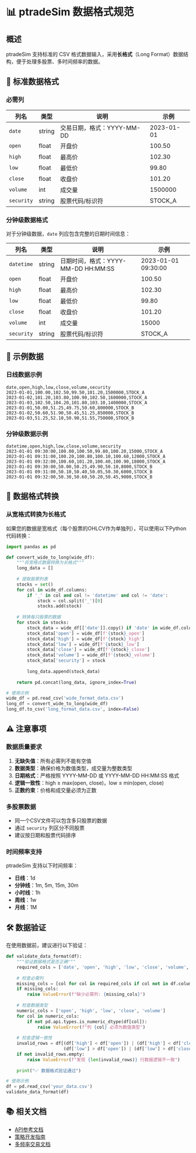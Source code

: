 # 📊 ptradeSim 数据格式规范

## 概述

ptradeSim 支持标准的 CSV 格式数据输入，采用**长格式**（Long Format）数据结构，便于处理多股票、多时间频率的数据。

## 🔧 标准数据格式

### 必需列

| 列名 | 类型 | 说明 | 示例 |
|------|------|------|------|
| `date` | string | 交易日期，格式：YYYY-MM-DD | 2023-01-01 |
| `open` | float | 开盘价 | 100.50 |
| `high` | float | 最高价 | 102.30 |
| `low` | float | 最低价 | 99.80 |
| `close` | float | 收盘价 | 101.20 |
| `volume` | int | 成交量 | 1500000 |
| `security` | string | 股票代码/标识符 | STOCK_A |

### 分钟级数据格式

对于分钟级数据，`date` 列应包含完整的日期时间信息：

| 列名 | 类型 | 说明 | 示例 |
|------|------|------|------|
| `datetime` | string | 日期时间，格式：YYYY-MM-DD HH:MM:SS | 2023-01-01 09:30:00 |
| `open` | float | 开盘价 | 100.50 |
| `high` | float | 最高价 | 102.30 |
| `low` | float | 最低价 | 99.80 |
| `close` | float | 收盘价 | 101.20 |
| `volume` | int | 成交量 | 15000 |
| `security` | string | 股票代码/标识符 | STOCK_A |

## 📝 示例数据

### 日线数据示例

```csv
date,open,high,low,close,volume,security
2023-01-01,100.00,102.50,99.50,101.20,1500000,STOCK_A
2023-01-02,101.20,103.80,100.90,102.50,1600000,STOCK_A
2023-01-03,102.50,104.20,101.80,103.10,1400000,STOCK_A
2023-01-01,50.00,51.25,49.75,50.60,800000,STOCK_B
2023-01-02,50.60,51.90,50.45,51.25,850000,STOCK_B
2023-01-03,51.25,52.10,50.90,51.55,750000,STOCK_B
```

### 分钟级数据示例

```csv
datetime,open,high,low,close,volume,security
2023-01-01 09:30:00,100.00,100.50,99.80,100.20,15000,STOCK_A
2023-01-01 09:31:00,100.20,100.80,100.10,100.60,12000,STOCK_A
2023-01-01 09:32:00,100.60,101.20,100.40,100.90,18000,STOCK_A
2023-01-01 09:30:00,50.00,50.25,49.90,50.10,8000,STOCK_B
2023-01-01 09:31:00,50.10,50.40,50.05,50.30,6000,STOCK_B
2023-01-01 09:32:00,50.30,50.60,50.20,50.45,9000,STOCK_B
```

## 🔄 数据格式转换

### 从宽格式转换为长格式

如果您的数据是宽格式（每个股票的OHLCV作为单独列），可以使用以下Python代码转换：

```python
import pandas as pd

def convert_wide_to_long(wide_df):
    """将宽格式数据转换为长格式"""
    long_data = []
    
    # 提取股票列表
    stocks = set()
    for col in wide_df.columns:
        if '_' in col and col != 'datetime' and col != 'date':
            stock = col.split('_')[0]
            stocks.add(stock)
    
    # 转换每只股票的数据
    for stock in stocks:
        stock_data = wide_df[['date']].copy() if 'date' in wide_df.columns else wide_df[['datetime']].copy()
        stock_data['open'] = wide_df[f'{stock}_open']
        stock_data['high'] = wide_df[f'{stock}_high']
        stock_data['low'] = wide_df[f'{stock}_low']
        stock_data['close'] = wide_df[f'{stock}_close']
        stock_data['volume'] = wide_df[f'{stock}_volume']
        stock_data['security'] = stock
        
        long_data.append(stock_data)
    
    return pd.concat(long_data, ignore_index=True)

# 使用示例
wide_df = pd.read_csv('wide_format_data.csv')
long_df = convert_wide_to_long(wide_df)
long_df.to_csv('long_format_data.csv', index=False)
```

## ⚠️ 注意事项

### 数据质量要求

1. **无缺失值**：所有必需列不能有空值
2. **数据类型**：确保价格为数值类型，成交量为整数类型
3. **日期格式**：严格按照 YYYY-MM-DD 或 YYYY-MM-DD HH:MM:SS 格式
4. **逻辑一致性**：high ≥ max(open, close)，low ≤ min(open, close)
5. **正数约束**：价格和成交量必须为正数

### 多股票数据

- 同一个CSV文件可以包含多只股票的数据
- 通过 `security` 列区分不同股票
- 建议按日期和股票代码排序

### 时间频率支持

ptradeSim 支持以下时间频率：
- **日线**：1d
- **分钟线**：1m, 5m, 15m, 30m
- **小时线**：1h
- **周线**：1w
- **月线**：1M

## 🛠️ 数据验证

在使用数据前，建议进行以下验证：

```python
def validate_data_format(df):
    """验证数据格式是否正确"""
    required_cols = ['date', 'open', 'high', 'low', 'close', 'volume', 'security']
    
    # 检查必需列
    missing_cols = [col for col in required_cols if col not in df.columns]
    if missing_cols:
        raise ValueError(f"缺少必需列: {missing_cols}")
    
    # 检查数据类型
    numeric_cols = ['open', 'high', 'low', 'close', 'volume']
    for col in numeric_cols:
        if not pd.api.types.is_numeric_dtype(df[col]):
            raise ValueError(f"列 {col} 必须为数值类型")
    
    # 检查逻辑一致性
    invalid_rows = df[(df['high'] < df['open']) | (df['high'] < df['close']) | 
                      (df['low'] > df['open']) | (df['low'] > df['close'])]
    if not invalid_rows.empty:
        raise ValueError(f"发现 {len(invalid_rows)} 行数据逻辑不一致")
    
    print("✅ 数据格式验证通过")

# 使用示例
df = pd.read_csv('your_data.csv')
validate_data_format(df)
```

## 📚 相关文档

- [API参考文档](API_REFERENCE.md)
- [策略开发指南](STRATEGY_GUIDE.md)
- [多频率交易文档](MULTI_FREQUENCY_TRADING.md)
